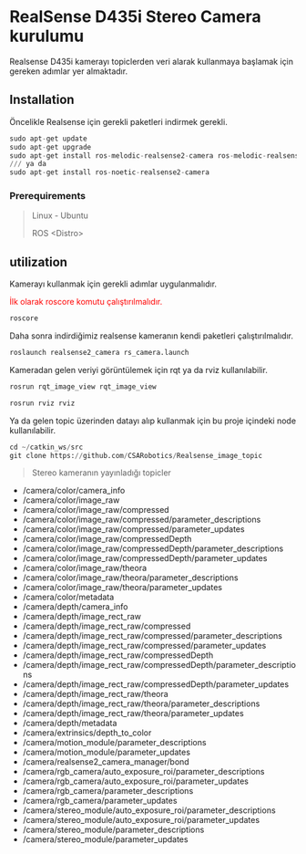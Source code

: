 # RealSense D435i Stereo Camera kurulumu 

Realsense D435i kamerayı topiclerden veri alarak kullanmaya başlamak için gereken adımlar yer almaktadır.

## Installation

Öncelikle Realsense için gerekli paketleri indirmek gerekli.

```python
sudo apt-get update
sudo apt-get upgrade
sudo apt-get install ros-melodic-realsense2-camera ros-melodic-realsense2-description
/// ya da
sudo apt-get install ros-noetic-realsense2-camera

```
### Prerequirements

> Linux - Ubuntu
> 
> ROS \<Distro\>


## utilization

Kamerayı kullanmak için gerekli adımlar uygulanmalıdır.
<p style="color:red;">İlk olarak roscore komutu çalıştırılmalıdır.</p>


```python
roscore
```
Daha sonra indirdiğimiz realsense kameranın kendi paketleri çalıştırılmalıdır.

```python
roslaunch realsense2_camera rs_camera.launch
```

Kameradan gelen veriyi görüntülemek için rqt ya da rviz kullanılabilir.

```python
rosrun rqt_image_view rqt_image_view
```

```python
rosrun rviz rviz
```
Ya da gelen topic üzerinden datayı alıp kullanmak için bu proje içindeki node kullanılabilir.

```python
cd ~/catkin_ws/src
git clone https://github.com/CSARobotics/Realsense_image_topic
```

> Stereo kameranın yayınladığı topicler

- /camera/color/camera_info
- /camera/color/image_raw
- /camera/color/image_raw/compressed
- /camera/color/image_raw/compressed/parameter_descriptions
- /camera/color/image_raw/compressed/parameter_updates
- /camera/color/image_raw/compressedDepth
- /camera/color/image_raw/compressedDepth/parameter_descriptions
- /camera/color/image_raw/compressedDepth/parameter_updates
- /camera/color/image_raw/theora
- /camera/color/image_raw/theora/parameter_descriptions
- /camera/color/image_raw/theora/parameter_updates
- /camera/color/metadata
- /camera/depth/camera_info
- /camera/depth/image_rect_raw
- /camera/depth/image_rect_raw/compressed
- /camera/depth/image_rect_raw/compressed/parameter_descriptions
- /camera/depth/image_rect_raw/compressed/parameter_updates
- /camera/depth/image_rect_raw/compressedDepth
- /camera/depth/image_rect_raw/compressedDepth/parameter_descriptions
- /camera/depth/image_rect_raw/compressedDepth/parameter_updates
- /camera/depth/image_rect_raw/theora
- /camera/depth/image_rect_raw/theora/parameter_descriptions
- /camera/depth/image_rect_raw/theora/parameter_updates
- /camera/depth/metadata
- /camera/extrinsics/depth_to_color
- /camera/motion_module/parameter_descriptions
- /camera/motion_module/parameter_updates
- /camera/realsense2_camera_manager/bond
- /camera/rgb_camera/auto_exposure_roi/parameter_descriptions
- /camera/rgb_camera/auto_exposure_roi/parameter_updates
- /camera/rgb_camera/parameter_descriptions
- /camera/rgb_camera/parameter_updates
- /camera/stereo_module/auto_exposure_roi/parameter_descriptions
- /camera/stereo_module/auto_exposure_roi/parameter_updates
- /camera/stereo_module/parameter_descriptions
- /camera/stereo_module/parameter_updates


